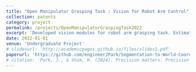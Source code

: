 ```yaml
---
title: "Open Manipulator Grasping Task : Vision for Robot Arm Control"
collection: patents
category: project
permalink: /projects/OpenManipulatorGraspingTask2022
excerpt: 'Developed vision modules for robot arm grasping task. Estimate 3D grasping position by FCN segmentation models and pinhole camera model.'
date: 2022-01-01
venue: 'Undergraduate Project'
# slidesurl: 'http://academicpages.github.io/files/slides1.pdf'
paperurl: 'https://github.com/engineerJPark/Segmentation-to-World-Coordinate-by-FCN-and-Camera-Calibration'
# citation: 'Park, J., & Shim, H. (2024). Precision matters: Precision-aware ensemble for weakly supervised semantic segmentation. AAAI Workshop.'
---
```


<!-- The contents above will be part of a list of publications, if the user clicks the link for the publication than the contents of section will be rendered as a full page, allowing you to provide more information about the paper for the reader. When publications are displayed as a single page, the contents of the above "citation" field will automatically be included below this section in a smaller font. -->